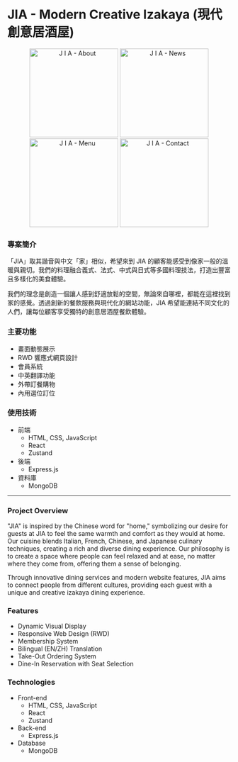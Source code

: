 # JIA - Modern Creative Izakaya (現代創意居酒屋)

<p align="center">
  <img src="https://github.com/user-attachments/assets/3574cbcb-7df0-443c-be85-a4234b67a31a" alt="J I A - About" width="200">
  <img src="https://github.com/user-attachments/assets/31e5724d-85f5-4892-94c7-d5fff6fc38ec" alt="J I A - News" width="200">
  <img src="https://github.com/user-attachments/assets/b93add3b-bd6f-4176-a831-33bc0ad2e8d9" alt="J I A - Menu" width="200">
  <img src="https://github.com/user-attachments/assets/43268eaf-2f6d-4c2d-8e02-cd3deca0b9c2" alt="J I A - Contact" width="200">
</p>



### 專案簡介

「JIA」取其諧音與中文「家」相似，希望來到 JIA 的顧客能感受到像家一般的溫暖與親切。我們的料理融合義式、法式、中式與日式等多國料理技法，打造出豐富且多樣化的美食體驗。

我們的理念是創造一個讓人感到舒適放鬆的空間，無論來自哪裡，都能在這裡找到家的感覺。透過創新的餐飲服務與現代化的網站功能，JIA 希望能連結不同文化的人們，讓每位顧客享受獨特的創意居酒屋餐飲體驗。

### 主要功能

- 畫面動態展示
- RWD 響應式網頁設計
- 會員系統
- 中英翻譯功能
- 外帶訂餐購物
- 內用選位訂位

### 使用技術

- 前端
  - HTML, CSS, JavaScript
  - React
  - Zustand
- 後端
  - Express.js
- 資料庫
  - MongoDB

---
### Project Overview

"JIA" is inspired by the Chinese word for "home," symbolizing our desire for guests at JIA to feel the same warmth and comfort as they would at home. Our cuisine blends Italian, French, Chinese, and Japanese culinary techniques, creating a rich and diverse dining experience. Our philosophy is to create a space where people can feel relaxed and at ease, no matter where they come from, offering them a sense of belonging.

Through innovative dining services and modern website features, JIA aims to connect people from different cultures, providing each guest with a unique and creative izakaya dining experience.

### Features

- Dynamic Visual Display
- Responsive Web Design (RWD)
- Membership System
- Bilingual (EN/ZH) Translation
- Take-Out Ordering System
- Dine-In Reservation with Seat Selection

### Technologies

- Front-end
  - HTML, CSS, JavaScript
  - React
  - Zustand
- Back-end
  - Express.js
- Database
  - MongoDB


